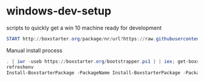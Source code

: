 # windows-dev-setup
scripts to quickly get a win 10 machine ready for development


```PowerShell
START http://boxstarter.org/package/nr/url?https://raw.githubusercontent.com/sytone/windows-dev-setup/master/boxstarterinvm
```


Manual install process

```PowerShell
. { iwr -useb https://boxstarter.org/bootstrapper.ps1 } | iex; get-boxstarter -Force
refreshenv
Install-BoxstarterPackage -PackageName Install-BoxstarterPackage -PackageName https://raw.githubusercontent.com/sytone/windows-dev-setup/master/boxstarterworkdesktop
```
